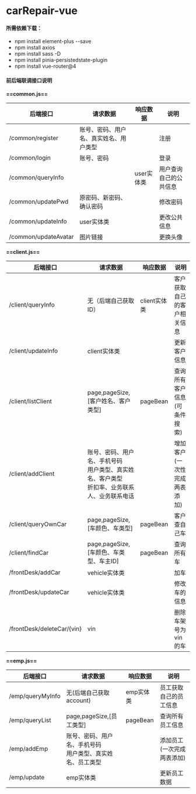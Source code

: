 # carRepair-vue

#### 所需依赖下载：

- npm install element-plus --save
- npm install axios
- npm install sass -D
- npm install pinia-persistedstate-plugin
- npm install vue-router@4



#### 前后端联调接口说明

**==common.js==**

| 后端接口             | 请求数据                               | 响应数据   | 说明                   |
| -------------------- | -------------------------------------- | ---------- | ---------------------- |
| /common/register     | 账号、密码、用户名、真实姓名、用户类型 |            | 注册                   |
| /common/login        | 账号、密码                             |            | 登录                   |
| /common/queryInfo    |                                        | user实体类 | 用户查询自己的公共信息 |
| /common/updatePwd    | 原密码、新密码、确认密码               |            | 修改密码               |
| /common/updateInfo   | user实体类                             |            | 更改公共信息           |
| /common/updateAvatar | 图片链接                               |            | 更换头像               |

**==client.js==**

| 后端接口                   | 请求数据                                                     | 响应数据     | 说明                         |
| -------------------------- | ------------------------------------------------------------ | ------------ | ---------------------------- |
| /client/queryInfo          | 无（后端自己获取ID）                                         | client实体类 | 客户获取自己的客户相关信息   |
| /client/updateInfo         | client实体类                                                 |              | 更新客户信息                 |
| /client/listClient         | page,pageSize,[客户姓名、客户类型]                           | pageBean     | 查询所有客户信息(可条件搜索) |
| /client/addClient          | 账号、密码、用户名、手机号码<br />用户类型、真实姓名、客户类型<br />折扣率、业务联系人、业务联系电话 |              | 增加客户(一次性完成两表添加) |
| /client/queryOwnCar        | page,pageSize,[车颜色、车类型]                               | pageBean     | 客户查自己车                 |
| /client/findCar            | page,pageSize,[车颜色、车类型、车主ID]                       | pageBean     | 查询所有车                   |
| /frontDesk/addCar          | vehicle实体类                                                |              | 加车                         |
| /frontDesk/updateCar       | vehicle实体类                                                |              | 修改车的信息                 |
| /frontDesk/deleteCar/{vin} | vin                                                          |              | 删除车架号为vin的车          |

**==emp.js==**

| 后端接口         | 请求数据                                                     | 响应数据  | 说明                       |
| ---------------- | ------------------------------------------------------------ | --------- | -------------------------- |
| /emp/queryMyInfo | 无(后端自己获取account)                                      | emp实体类 | 员工获取自己的员工信息     |
| /emp/queryList   | page,pageSize,[员工类型]                                     | pageBean  | 查询所有员工信息           |
| /emp/addEmp      | 账号、密码、用户名、手机号码<br />用户类型、真实姓名、员工类型 |           | 添加员工(一次完成两表添加) |
| /emp/update      | emp实体类                                                    |           | 更新员工数据               |

